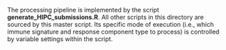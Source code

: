 
The processing pipeline is implemented by the script **generate_HIPC_submissions.R**. All other scripts in this
directory are sourced by this master script. Its specific mode of execution (i.e., which immune signature 
and response component type to process) is controlled by variable settings within the script.


